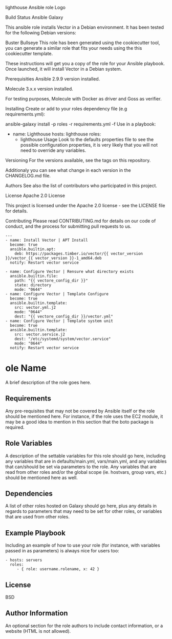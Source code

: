 lighthouse Ansible role
Logo

Build Status Ansible Galaxy

This ansible role installs Vector in a Debian environment. It has been tested for the following Debian versions:

Buster
Bullseye
This role has been generated using the cookiecutter tool, you can generate a similar role that fits your needs using the this cookiecutter template.

These instructions will get you a copy of the role for your Ansible playbook. Once launched, it will install Vector in a Debian system.

Prerequisities
Ansible 2.9.9 version installed.

Molecule 3.x.x version installed.

For testing purposes, Molecule with Docker as driver and Goss as verifier.

Installing
Create or add to your roles dependency file (e.g requirements.yml):


ansible-galaxy install -p roles -r requirements.yml -f
Use in a playbook:

- name: Lighthouse
  hosts: lighthouse
  roles:
    - lighthouse
Usage
Look to the defaults properties file to see the possible configuration properties, it is very likely that you will not need to override any variables.


Versioning
For the versions available, see the tags on this repository.

Additionaly you can see what change in each version in the CHANGELOG.md file.

Authors
See also the list of contributors who participated in this project.

License
Apache 2.0 License

This project is licensed under the Apache 2.0 license - see the LICENSE file for details.

Contributing
Please read CONTRIBUTING.md for details on our code of conduct, and the process for submitting pull requests to us.

```
---
- name: Install Vector | APT Install
  become: true
  ansible.builtin.apt:
    deb: https://packages.timber.io/vector/{{ vector_version }}/vector_{{ vector_version }}-1_amd64.deb
  notify: Restart vector service

- name: Configure Vector | Rensure what directory exists
  ansible.builtin.file:
    path: "{{ vectore_config_dir }}"
    state: directory
    mode: "0644"
- name: Configure Vector | Template Configure
  become: true
  ansible.builtin.template:
    src: vector.yml.j2
    mode: "0644"
    dest: "{{ vectore_config_dir }}/vector.yml"
- name: Configure Vector | Template system unit
  become: true
  ansible.builtin.template:
    src: vector.service.j2
    dest: "/etc/systemd/system/vector.service"
    mode: "0644"
  notify: Restart vector service
```


ole Name
=========

A brief description of the role goes here.

Requirements
------------

Any pre-requisites that may not be covered by Ansible itself or the role should be mentioned here. For instance, if the role uses the EC2 module, it may be a good idea to mention in this section that the boto package is required.

Role Variables
--------------

A description of the settable variables for this role should go here, including any variables that are in defaults/main.yml, vars/main.yml, and any variables that can/should be set via parameters to the role. Any variables that are read from other roles and/or the global scope (ie. hostvars, group vars, etc.) should be mentioned here as well.

Dependencies
------------

A list of other roles hosted on Galaxy should go here, plus any details in regards to parameters that may need to be set for other roles, or variables that are used from other roles.

Example Playbook
----------------

Including an example of how to use your role (for instance, with variables passed in as parameters) is always nice for users too:

    - hosts: servers
      roles:
         - { role: username.rolename, x: 42 }

License
-------

BSD

Author Information
------------------

An optional section for the role authors to include contact information, or a website (HTML is not allowed).
